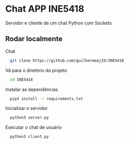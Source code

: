 
# Chat APP INE5418

Servidor e cliente de um chat Python com Sockets

## Rodar localmente

Chat

```bash
  git clone https://github.com/guilhermeaj19/INE5418
```

Vá para o diretório do projeto

```bash
  cd INE5418
```

Instalar as dependências

```bash
  pip3 install -r requirements.txt
```

Inicializar o servidor

```bash
  python3 server.py
```

Executar o chat de usuário

```bash
  python3 client.py
```
